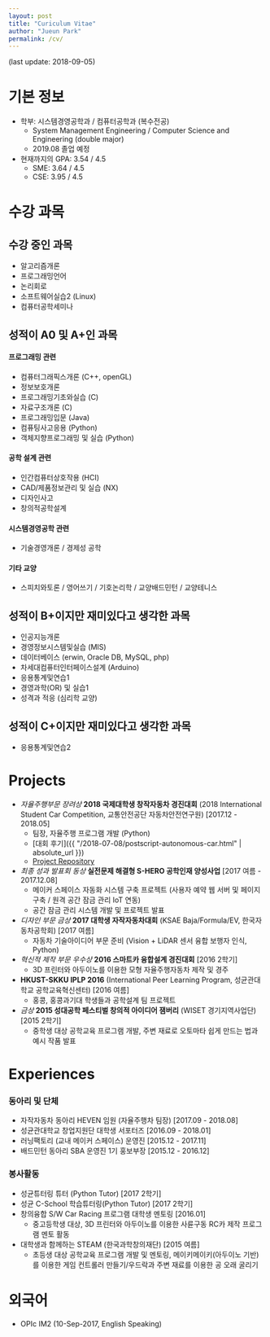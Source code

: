 ```yaml
---
layout: post
title: "Curiculum Vitae"
author: "Jueun Park"
permalink: /cv/
---
```


(last update: 2018-09-05)

# 기본 정보
* 학부: 시스템경영공학과 / 컴퓨터공학과 (복수전공)
    * System Management Engineering / Computer Science and Engineering (double major)
    * 2019.08 졸업 예정
* 현재까지의 GPA: 3.54 / 4.5
    * SME: 3.64 / 4.5
    * CSE: 3.95 / 4.5



# 수강 과목

## 수강 중인 과목

* 알고리즘개론
* 프로그래밍언어
* 논리회로
* 소프트웨어실습2 (Linux)
* 컴퓨터공학세미나



## 성적이 A0 및 A+인 과목

#### 프로그래밍 관련

- 컴퓨터그래픽스개론 (C++, openGL)
- 정보보호개론
- 프로그래밍기초와실습 (C)
- 자료구조개론 (C)
- 프로그래밍입문 (Java)
- 컴퓨팅사고응용 (Python)
- 객체지향프로그래밍 및 실습 (Python)


#### 공학 설계 관련
* 인간컴퓨터상호작용 (HCI)
* CAD/제품정보관리 및 실습 (NX)
* 디자인사고
* 창의적공학설계

#### 시스템경영공학 관련
* 기술경영개론 / 경제성 공학

#### 기타 교양
* 스피치와토론 / 영어쓰기 / 기호논리학 / 교양배드민턴 / 교양테니스



## 성적이 B+이지만 재미있다고 생각한 과목
* 인공지능개론
* 경영정보시스템및실습 (MIS)
* 데이터베이스 (erwin, Oracle DB, MySQL, php)
* 차세대컴퓨터인터페이스설계 (Arduino)
* 응용통계및연습1
* 경영과학(OR) 및 실습1
* 성격과 적응 (심리학 교양)



## 성적이 C+이지만 재미있다고 생각한 과목

* 응용통계및연습2



# Projects
* *자율주행부문 장려상* **2018 국제대학생 창작자동차 경진대회** (2018 International Student Car Competition, 교통안전공단 자동차안전연구원) [2017.12 - 2018.05]
    * 팀장, 자율주행 프로그램 개발 (Python)
    * [대회 후기]({{ "/2018-07-08/postscript-autonomous-car.html" | absolute_url }})
    * [Project Repository](https://github.com/Jueun-Park/HEVEN_AutonomousCar_2018)
* *최종 성과 발표회 동상* **실전문제 해결형 S-HERO 공학인재 양성사업** [2017 여름 - 2017.12.08]
    * 메이커 스페이스 자동화 시스템 구축 프로젝트 (사용자 예약 웹 서버 및 페이지 구축 / 원격 공간 잠금 관리 IoT 연동)
    * 공간 잠금 관리 시스템 개발 및 프로젝트 발표
* *디자인 부문 금상* **2017 대학생 자작자동차대회** (KSAE Baja/Formula/EV, 한국자동차공학회) [2017 여름]
    * 자동차 기술아이디어 부문 준비 (Vision + LiDAR 센서 융합 보행자 인식, Python)
* *혁신적 제작 부문 우수상* **2016 스마트카 융합설계 경진대회** [2016 2학기]
    * 3D 프린터와 아두이노를 이용한 모형 자율주행자동차 제작 및 경주
* **HKUST-SKKU IPLP 2016** (International Peer Learning Program, 성균관대학교 공학교육혁신센터) [2016 여름]
    * 홍콩, 홍콩과기대 학생들과 공학설계 팀 프로젝트
* *금상* **2015 성대공학 페스티벌 창의적 아이디어 잼버리** (WISET 경기지역사업단) [2015 2학기]
    * 중학생 대상 공학교육 프로그램 개발, 주변 재료로 오토마타 쉽게 만드는 법과 예시 작품 발표



# Experiences
### 동아리 및 단체
* 자작자동차 동아리 HEVEN 임원 (자율주행차 팀장) [2017.09 - 2018.08]
* 성균관대학교 창업지원단 대학생 서포터즈 [2016.09 - 2018.01]
* 러닝팩토리 (교내 메이커 스페이스) 운영진 [2015.12 - 2017.11]
* 배드민턴 동아리 SBA 운영진 1기 홍보부장 [2015.12 - 2016.12]

### 봉사활동
* 성균튜터링 튜터 (Python Tutor) [2017 2학기]
* 성균 C-School 학습튜터링(Python Tutor) [2017 2학기]
* 창의융합 S/W Car Racing 프로그램 대학생 멘토링 [2016.01]
    * 중고등학생 대상, 3D 프린터와 아두이노를 이용한 사륜구동 RC카 제작 프로그램 멘토 활동
* 대학생과 함께하는 STEAM (한국과학창의재단) [2015 여름]
    * 초등생 대상 공학교육 프로그램 개발 및 멘토링, 메이키메이키(아두이노 기반)를 이용한 게임 컨트롤러 만들기/우드락과 주변 재료를 이용한 공 오래 굴리기



# 외국어
* OPIc IM2 (10-Sep-2017, English Speaking)